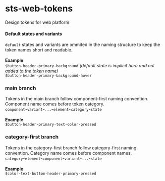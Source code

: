# sts-web-tokens
Design tokens for web platform<br>
#### Default states and variants
`default` states and variants are ommited in the naming structure to keep the token names short and readable. <br><br>
**Example** <br>
`$button-header-primary-background` *(default state is implicit here and not added to the token name)*<br>
`$button-header-primary-background-hover`  

### main branch
Tokens in the main branch follow component-first naming convention. Component name comes before token category.<br>
`component`-`variant`-`...`-`element`-`category`-`state`<br><br>
**Example**  
`$button-header-primary-text-color-pressed`
### category-first branch
Tokens in the category-first branch follow category-first naming convention. Category name comes before component names.<br>
`category`-`element`-`component`-`variant`-`...`-`state`<br><br>
**Example**  
`$color-text-button-header-primary-pressed`
